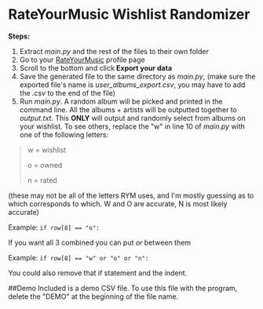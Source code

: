 # RateYourMusic Wishlist Randomizer
**Steps:**
1. Extract *main.py* and the rest of the files to their own folder
2. Go to your [RateYourMusic](https://www.rateyourmusic.com) profile page
3. Scroll to the bottom and click **Export your data**
4. Save the generated file to the same directory as *main.py*, (make sure the exported file's name is *user_albums_export.csv*, you may have to add the *.csv* to the end of the file)
5. Run *main.py*. A random album will be picked and printed in the command line. All the albums + artists will be outputted together to *output.txt*. 
This **ONLY** will output and randomly select from albums on your wishlist. To see others, replace the "w" in line 10 of *main.py* with one of the following letters:
>w = wishlist
>
>o = owned
>
>n = rated

(these may not be all of the letters RYM uses, and I'm mostly guessing as to which corresponds to which. W and O are accurate, N is most likely accurate)

Example:
    `if row[8] == "o":`

If you want all 3 combined you can put *or* between them

Example:
    `if row[8] == "w" or "o" or "n":`
    
You could also remove that if statement and the indent.


##Demo
Included is a demo CSV file. To use this file with the program, delete the "DEMO" at the beginning of the file name.
